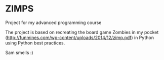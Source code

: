 # ZIMPS
Project for my advanced programming course

The project is based on recreating the board game Zombies in my pocket (http://funmines.com/wp-content/uploads/2014/12/zimp.pdf) in Python  using Python best practices.

Sam smells :)
